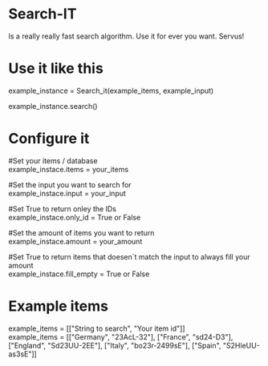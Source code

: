 # Search-IT

Is a really really fast search algorithm. Use it for ever you want. Servus!

# Use it like this

example_instance = Search_it(example_items, example_input)

example_instance.search()

# Configure it

#Set your items / database <br />
example_instace.items = your_items

#Set the input you want to search for <br />
example_instace.input = your_input 

#Set True to return onley the IDs <br />
example_instace.only_id = True or False

#Set the amount of items you want to return <br />
example_instace.amount = your_amount 

#Set True to return items that doesen´t match the input to always fill your amount <br />
example_instace.fill_empty = True or False

# Example items

example_items = [["String to search", "Your item id"]] <br />
example_items = [["Germany", "23AcL-32"], ["France", "sd24-D3"], ["England", "Sd23UU-2EE"], ["Italy", "bo23r-2499sE"], ["Spain", "S2HleUU-as3sE"]]
